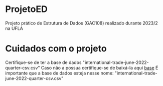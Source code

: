 # ProjetoED
Projeto prático de Estrutura de Dados (GAC108) realizado durante 2023/2 na UFLA

# Cuidados com o projeto
Certifique-se de ter a base de dados "international-trade-june-2022-quarter-csv.csv"
Caso não a possua certifique-se de baixá-la aqui [base](https://drive.google.com/file/d/1ULZP7TM7MEx6kJdBLn5CUmnls9W2mmZD/view?usp=drive_link)
É importante que a base de dados esteja nesse nome: "international-trade-june-2022-quarter-csv.csv"
